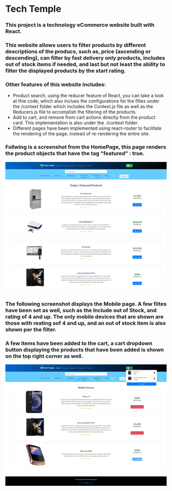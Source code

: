# Tech Temple


### This project is a technology eCommerce website built with React.
### This website allows users to filter products by different descriptions of the producs, such as, price (ascending or descending), can filter by fast delivery only products, includes out of stock items if needed, and last but not least the ability to filter the displayed products by the start rating.

### Other features of this website includes: 
* Product search, using the reducer feature of React, you can take a look at thie code, which also inclues the configurations for the filtes under the /context folder which includes the Context.js file as well as the Reducers.js file to accomplish the filtering of the products.
* Add to cart, and remove from cart actions direclty from the product card. This implementation is also under the ./context folder.
* Different pages have been implemented using react-router to facilitate the rendering of the page, instead of re-rendering the entire site.

### Follwing is a screenshot from the HomePage, this page renders the product objects that have the tag "featured" : true.

![title](./src/assets/images/screencaptureHomePage.png)

### The following screenshot displays the Mobile page. A few filtes have been set as well, such as the Include out of Stock, and rating of 4 and up. The only mobile devices that are shown are those with reating sof 4 and up, and an out of stock item is also shown per the filter.
### A few items have been added to the cart, a cart dropdown button displaying the products that have been added is shown on the top right corner as well.

![title](./src/assets/images/screenCAptuerMobilePage.png)